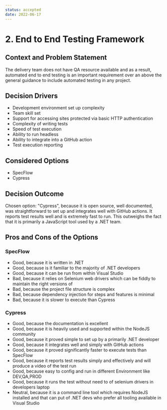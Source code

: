 ```yaml
---
status: accepted
date: 2022-06-17
---
```


# 2. End to End Testing Framework

## Context and Problem Statement

The delivery team does not have QA resource available and as a result, automated end to end testing is an important requirement over an above the general guidance to include automated testing in any project.

<!-- This is an optional element. Feel free to remove. -->

## Decision Drivers

- Development environment set up complexity
- Team skill set
- Support for accessing sites protected via basic HTTP authentication
- Complexity of writing tests
- Speed of test execution
- Ability to run headless
- Ability to integrate into a GitHub action
- Test execution reporting

## Considered Options

- SpecFlow
- Cypress

## Decision Outcome

Chosen option: "Cypress", because it is open source, well documented, was straightforward to set up and integrates well with GitHub actions. It reports test results well and is extremely fast to run. This outweighs the fact that it is primarily a JavaScript tool used by a .NET team.

## Pros and Cons of the Options

### SpecFlow

- Good, because it is written in .NET
- Good, because is it familiar to the majority of .NET developers
- Good, because it can be run from within Visual Studio
- Bad, because it relies on Selenium web drivers which can be fiddly to maintain the right versions of
- Bad, because the project file structure is complex
- Bad, because dependency injection for steps and features is minimal
- Bad, because it is slower to execute than Cypress

### Cypress

- Good, because the documentation is excellent
- Good, because it is heavily used and supported within the NodeJS community
- Good, because it proved simple to set up by a primarily .NET developer
- Good, because it integrates well and simply with GitHub actions
- Good, because it proved significantly faster to execute tests than SpecFlow
- Good, because it reports test results simply and effectively and will produce a video of the test run
- Good, because easy to config and run in different Environment like DEV,QA,PROD
- Good, because it runs the test without need to of selenium drivers in developers laptop
- Neutral, because it is a command line tool which requires NodeJS installed and that can put of .NET devs who prefer all tooling available in Visual Studio

